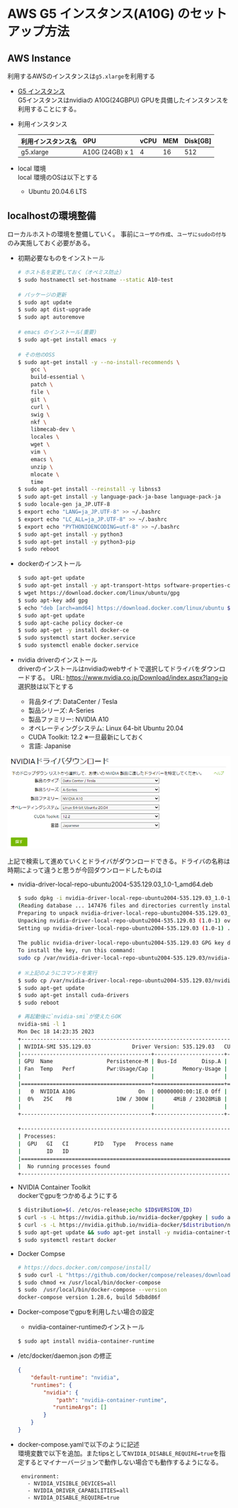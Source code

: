 # AWS G5 インスタンス(A10G) のセットアップ方法

## AWS Instance
利用するAWSのインスタンスは`g5.xlarge`を利用する

* [G5 インスタンス](https://aws.amazon.com/jp/ec2/instance-types/g5/)  
G5インスタンスはnvidiaの A10G(24GBPU) GPUを具備したインスタンスを利用することにする。

* 利用インスタンス  

  | 利用インスタンス名 | GPU | vCPU | MEM | Disk[GB] |
  | :---- | :---- | :---- | :---- | :---- |
  | g5.xlarge | A10G (24GB) x 1 | 4 | 16 | 512 |

* local 環境  
  local 環境のOSは以下とする
  * Ubuntu 20.04.6 LTS 

## localhostの環境整備
ローカルホストの環境を整備していく。
事前に`ユーザの作成`、`ユーザにsudoの付与`のみ実施しておく必要がある。

* 初期必要なものをインストール

  ```bash
  # ホスト名を変更しておく（オペミス防止）
  $ sudo hostnamectl set-hostname --static A10-test
  
  # パッケージの更新
  $ sudo apt update
  $ sudo apt dist-upgrade
  $ sudo apt autoremove
  
  # emacs のインストール(重要)
  $ sudo apt-get install emacs -y
  
  # その他のOSS
  $ sudo apt-get install -y --no-install-recommends \
      gcc \
      build-essential \
      patch \
      file \
      git \
      curl \
      swig \
      nkf \
      libmecab-dev \
      locales \
      wget \
      vim \
      emacs \
      unzip \
      mlocate \
      time
  $ sudo apt-get install --reinstall -y libnss3
  $ sudo apt-get install -y language-pack-ja-base language-pack-ja
  $ sudo locale-gen ja_JP.UTF-8
  $ export echo "LANG=ja_JP.UTF-8" >> ~/.bashrc
  $ export echo "LC_ALL=ja_JP.UTF-8" >> ~/.bashrc
  $ export echo "PYTHONIOENCODING=utf-8" >> ~/.bashrc
  $ sudo apt-get install -y python3
  $ sudo apt-get install -y python3-pip
  $ sudo reboot
  ```

* dockerのインストール

  ```bash
  $ sudo apt-get update
  $ sudo apt-get install -y apt-transport-https software-properties-common ca-certificates curl
  $ wget https://download.docker.com/linux/ubuntu/gpg 
  $ sudo apt-key add gpg
  $ echo "deb [arch=amd64] https://download.docker.com/linux/ubuntu $(lsb_release -cs) stable" | sudo tee -a /etc/apt/sources.list.d/docker.list
  $ sudo apt-get update
  $ sudo apt-cache policy docker-ce
  $ sudo apt-get -y install docker-ce
  $ sudo systemctl start docker.service
  $ sudo systemctl enable docker.service
  ```
  
* nvidia driverのインストール  
driverのインストールはnvidiaのwebサイトで選択してドライバをダウンロードする。
URL: https://www.nvidia.co.jp/Download/index.aspx?lang=jp  
選択肢は以下とする
  * 背品タイプ: DataCenter / Tesla
  * 製品シリーズ: A-Series
  * 製品ファミリー: NVIDIA A10
  * オペレーティングシステム: Linux 64-bit Ubuntu 20.04
  * CUDA Toolkit: 12.2 ※一旦最新にしておく
  * 言語: Japanise

<p align="center">
<img src="images/driver.png" width="700px">
</p>

上記で検索して進めていくとドライバがダウンロードできる。ドライバの名称は時期によって違うと思うが今回ダウンロードしたものは

* nvidia-driver-local-repo-ubuntu2004-535.129.03_1.0-1_amd64.deb

  ```bash
  $ sudo dpkg -i nvidia-driver-local-repo-ubuntu2004-535.129.03_1.0-1_amd64.deb
  (Reading database ... 147476 files and directories currently installed.)
  Preparing to unpack nvidia-driver-local-repo-ubuntu2004-535.129.03_1.0-1_amd64.deb ...
  Unpacking nvidia-driver-local-repo-ubuntu2004-535.129.03 (1.0-1) over (1.0-1) ...
  Setting up nvidia-driver-local-repo-ubuntu2004-535.129.03 (1.0-1) ...
  
  The public nvidia-driver-local-repo-ubuntu2004-535.129.03 GPG key does not appear to be installed.
  To install the key, run this command:
  sudo cp /var/nvidia-driver-local-repo-ubuntu2004-535.129.03/nvidia-driver-local-DD4780A0-keyring.gpg /usr/share/keyrings/
  
  # ※上記のようにコマンドを実行
  $ sudo cp /var/nvidia-driver-local-repo-ubuntu2004-535.129.03/nvidia-driver-local-DD4780A0-keyring.gpg /usr/share/keyrings/
  $ sudo apt-get update
  $ sudo apt-get install cuda-drivers
  $ sudo reboot
  ```
  ```bash
  # 再起動後に`nvidia-smi`が使えたらOK
  nvidia-smi -l 1
  Mon Dec 18 14:23:35 2023
  +---------------------------------------------------------------------------------------+
  | NVIDIA-SMI 535.129.03             Driver Version: 535.129.03   CUDA Version: 12.2     |
  |-----------------------------------------+----------------------+----------------------+
  | GPU  Name                 Persistence-M | Bus-Id        Disp.A | Volatile Uncorr. ECC |
  | Fan  Temp   Perf          Pwr:Usage/Cap |         Memory-Usage | GPU-Util  Compute M. |
  |                                         |                      |               MIG M. |
  |=========================================+======================+======================|
  |   0  NVIDIA A10G                    On  | 00000000:00:1E.0 Off |                    0 |
  |  0%   25C    P8              10W / 300W |      4MiB / 23028MiB |      0%      Default |
  |                                         |                      |                  N/A |
  +-----------------------------------------+----------------------+----------------------+
  
  +---------------------------------------------------------------------------------------+
  | Processes:                                                                            |
  |  GPU   GI   CI        PID   Type   Process name                            GPU Memory |
  |        ID   ID                                                             Usage      |
  |=======================================================================================|
  |  No running processes found                                                           |
  +---------------------------------------------------------------------------------------+
  ```

* NVIDIA Container Toolkit  
dockerでgpuをつかめるようにする
  ```bash
  $ distribution=$(. /etc/os-release;echo $ID$VERSION_ID)
  $ curl -s -L https://nvidia.github.io/nvidia-docker/gpgkey | sudo apt-key add -
  $ curl -s -L https://nvidia.github.io/nvidia-docker/$distribution/nvidia-docker.list | sudo tee /etc/apt/sources.list.d/nvidia-docker.list
  $ sudo apt-get update && sudo apt-get install -y nvidia-container-toolkit
  $ sudo systemctl restart docker
  ```

* Docker Compse
  ```bash
  # https://docs.docker.com/compose/install/
  $ sudo curl -L "https://github.com/docker/compose/releases/download/1.28.6/docker-compose-$(uname -s)-$(uname -m)" -o /usr/local/bin/docker-compose
  $ sudo chmod +x /usr/local/bin/docker-compose
  $ sudo  /usr/local/bin/docker-compose --version
  docker-compose version 1.28.6, build 5db8d86f
  ```

* Docker-composeでgpuを利用したい場合の設定

  * nvidia-container-runtimeのインストール  

  ```bash
  $ sudo apt install nvidia-container-runtime
  ```
  
 * /etc/docker/daemon.json の修正
   ```json
   {
       "default-runtime": "nvidia",
       "runtimes": {
           "nvidia": {
               "path": "nvidia-container-runtime",
              "runtimeArgs": []
           }
       }
   }
   ```
    
  * docker-compose.yamlで以下のように記述  
    環境変数で以下を追加。またtipsとして`NVIDIA_DISABLE_REQUIRE=true`を指定するとマイナーバージョンで動作しない場合でも動作するようになる。  
    ```docker
     environment:
       - NVIDIA_VISIBLE_DEVICES=all
       - NVIDIA_DRIVER_CAPABILITIES=all
       - NVIDIA_DISABLE_REQUIRE=true
    ```
